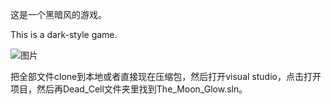 这是一个黑暗风的游戏。

This is a dark-style game.

![图片](Dead_Cell/image_source/player/stare/1.png)


把全部文件clone到本地或者直接现在压缩包，然后打开visual studio，点击打开项目，然后再Dead_Cell文件夹里找到The_Moon_Glow.sln。
